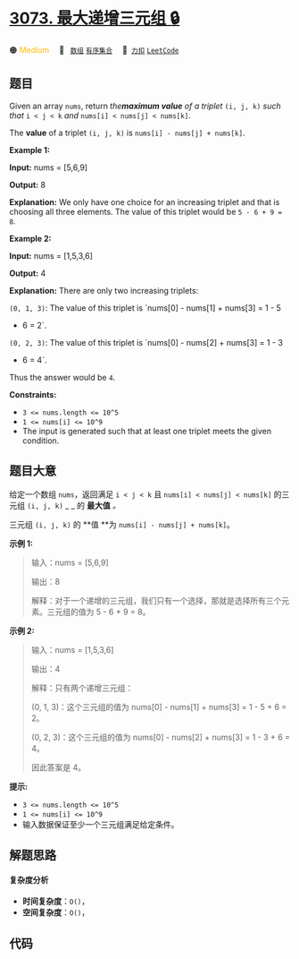# [3073. 最大递增三元组 🔒](https://2xiao.github.io/leetcode-js/problem/3073.html)

🟠 <font color=#ffb800>Medium</font>&emsp; 🔖&ensp; [`数组`](/tag/array.md) [`有序集合`](/tag/ordered-set.md)&emsp; 🔗&ensp;[`力扣`](https://leetcode.cn/problems/maximum-increasing-triplet-value) [`LeetCode`](https://leetcode.com/problems/maximum-increasing-triplet-value)

## 题目

Given an array `nums`, return _the**maximum value** of a triplet_ `(i, j, k)`
_such that_ `i < j < k` _and_ `nums[i] < nums[j] < nums[k]`.

The **value** of a triplet `(i, j, k)` is `nums[i] - nums[j] + nums[k]`.



**Example 1:**

**Input:** nums = [5,6,9]

**Output:** 8

**Explanation:** We only have one choice for an increasing triplet and that is
choosing all three elements. The value of this triplet would be `5 - 6 + 9 =
8`.

**Example 2:**

**Input:** nums = [1,5,3,6]

**Output:** 4

**Explanation:** There are only two increasing triplets:

`(0, 1, 3)`: The value of this triplet is `nums[0] - nums[1] + nums[3] = 1 - 5
+ 6 = 2`.

`(0, 2, 3)`: The value of this triplet is `nums[0] - nums[2] + nums[3] = 1 - 3
+ 6 = 4`.

Thus the answer would be `4`.



**Constraints:**

  * `3 <= nums.length <= 10^5`
  * `1 <= nums[i] <= 10^9`
  * The input is generated such that at least one triplet meets the given condition.


## 题目大意

给定一个数组 `nums`，返回满足 `i < j < k` 且 `nums[i] < nums[j] < nums[k]` 的三元组 `(i, j,
k)` _ _ 的 **最大值** _。_

三元组 `(i, j, k)`  的 **值  **为 `nums[i] - nums[j] + nums[k]`。





**示例 1:**

> 
> 
> 
> 
> 
> 输入：nums = [5,6,9]
> 
> 输出：8
> 
> 解释：对于一个递增的三元组，我们只有一个选择，那就是选择所有三个元素。三元组的值为 5 - 6 + 9 = 8。
> 
> 

**示例 2:**

> 
> 
> 
> 
> 
> 输入：nums = [1,5,3,6]
> 
> 输出：4
> 
> 解释：只有两个递增三元组：
> 
> (0, 1, 3)：这个三元组的值为 nums[0] - nums[1] + nums[3] = 1 - 5 + 6 = 2。
> 
> (0, 2, 3)：这个三元组的值为 nums[0] - nums[2] + nums[3] = 1 - 3 + 6 = 4。
> 
> 因此答案是 4。
> 
> 



**提示:**

  * `3 <= nums.length <= 10^5`
  * `1 <= nums[i] <= 10^9`
  * 输入数据保证至少一个三元组满足给定条件。


## 解题思路

#### 复杂度分析

- **时间复杂度**：`O()`，
- **空间复杂度**：`O()`，

## 代码

```javascript

```